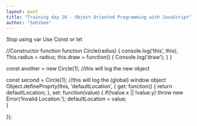 ```yaml
---
layout: post
title: "Training day 20 - Object Oriented Programming with JavaScript"
author: "Sahibee"
---
```


Stop using var
Use Const or let

//Constructor function
function Circle(radius) {
console.log(‘this’, this);
This.radius = radius;
this.draw = function() {
Console.log(‘draw’);
}
}

const another = new Circle(1); //this will log the new object

const second = Circle(1); //this will log the (global) window object
Object.defineProprty(this, ‘defaultLocation’, {
get: function() {
return defaultLocation;
},
set: function(value) {
if(!value.x || !value.y)
throw new Error(‘Invalid Location.’);
defaultLocation = value;  
 }

});
